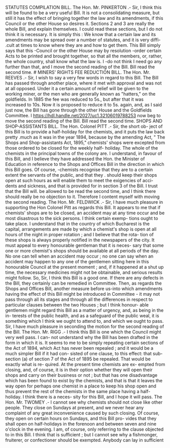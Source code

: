 STATUTES COMPILATION BILL. The Hon. Mr. PINKERTON .- Sir, I think this will be found to be a very useful Bill. It is not a consolidating measure, but still it has the effect of bringing together the law and its amendments, if this Council or the other House so desires it. Sections 2 and 3 are really the whole Bill, and explain themselves. I could read these sections, but I do not think it is necessary. It is simply this : We know that a certain law and its amendments may be spread over a number of statutes, and it is very diffi- .cult at times to know where they are and how to get them. This Bill simply says that this -Council or the other House may by resolution -order certain Acts to be printed and brought together, so that all the members, or, rather, the whole country, shall know what the law is. I -do not think I need go any further than that, and I move the second reading of the Bill. Bill read the second time. # MINERS' RIGHTS FEE REDUCTION BILL. The Hon. Mr. REEVES .- Sir, I wish to say a very few words in regard to this Bill. The Bill has passed through another place, where it met with approval and was not at all opposed. Under it a certain amount of relief will be given to the working miner, or the men who are generally known as "hatters," on the goldfields. In 1885 the fee was reduced to 5s., but after that it was increased to 10s. Now it is proposed to reduce it to 5s. again, and, as I said just now, the Bill has gone through the other House and the Goldfields Committee. I https://hdl.handle.net/2027/uc1.32106019788253 now beg to move the second reading of the Bill. Bill read the second time. SHOPS AND SHOP-ASSISTANTS BILL. The Hon. Colonel PITT .- Sir, the short ob- ject of this Bill is to provide a half-holiday for the chemists, and it puts the law back pretty .much as it was in the year 1894, because by the amending Act, " The Shops and Shop-assistants Act, 1895," chemists' shops were excepted from those ordered to be closed for the weekly half- holiday. The whole of the chemists in the principal towns of the colony are. I understand, in favour of this Bill, and I believe they have addressed the Hon. the Minister of Education in reference to the Shops and Offices Bill in the direction in which this Bill goes. Of course, -chemists recognise that they are to a certain extent the servants of the public, and that they . should keep their shops open at such hours as will enable them to meet the exigencies of acci- dents and sickness, and that is provided for in section 3 of the Bill. I trust that the Bill will. be allowed to be read the second time, and I think there should really be no objection to it. Therefore I content myself with moving the second reading. The Hon. Mr. FELDWICK .- Sir, I have much pleasure in supporting the Hon Colonel Pitt as regards this Bill. It appears to me that if chemists' shops are to be closed, an accident may at any time occur and be most disastrous to the sick persons. I think certain exemp- tions ought to take place. I understand that in the country of which Bucharest is the capital, arrangements are made by which a chemist's shop is open at all hours of the night in proper rotation ; and I believe that the rota- tion of these shops is always properly notified in the newspapers of the city. It must appeal to every honourable gentleman that it is neces- sary that some one or more chemist's shops should be available at all periods of the day. No one can tell when an accident may occur ; no one can say when an accident may happen to any one of the gentlemen sitting here in this honourable Council at the present moment ; and, if it happened at a shut up time, the necessary medicines might not be obtainable, and serious results might follow. So, Sir, I think this Bill is a good one. If there are any defects in the Bill, they certainly can be remedied in Committee. Then, as regards the Shops and Offices Bill, another measure before us-into which amendments having the effect of this Bill might be introduced in Committee - it may not pass through all its stages and through all the differences in respect to particular clauses between the two Houses ; but I think honour- able gentlemen might regard this Bill as a matter of urgency, and, as being in the in- terests of the public health, and as a safeguard of the public weal, it is something which I think we ought to attend to, and which we ought to pass. Sir, I have much pleasure in seconding the motion for the second reading of the Bill. The Hon. Mr. RIGG .- I think this Bill is one which the Council might very well pass. I can- not understand why the Bill has been drafted in the form in which it is. It seems to me to be simply repeating certain sections of the Act of 1894, which Act has never been repealed ; and it would be a much simpler Bill if it had con- sisted of one clause, to this effect: that sub- section (a) of section 7 of the Act of 1895 be repealed. That would be exactly what is re- quired. At the present time chemists are ex- empted from closing, and, of course, it is in their option whether they will open their shops and carry on their business or not ; but that has one disadvantage which has been found to exist by the chemists, and that is that it leaves the way open for perhaps one chemist in a place to keep his shop open and thus prevent the rest of the chemists in the same place having a half-holiday. I think there is a neces- sity for this Bill, and I hope it will pass. The Hon. Mr. TWOMEY .- I cannot see why chemists should not close like other people. They close on Sundays at present, and we never hear any complaint of any great inconvenience caused by such closing. Of course, they open on certain hours on Sundays, and this Bill pro- vides that they shall open on half-holidays in the forenoon and between seven and nine o'clock in the evening. I am, of course, only referring to the clause objected to in this Bill. I think that is sufficient ; but I cannot see why a fishmonger, fruiterer, or confectioner should be exempted. Anybody can lay in sufficient 